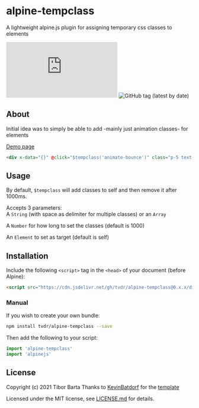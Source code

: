 
# alpine-tempclass
A lightweight alpine.js plugin for assigning temporary css classes to elements

![GitHub file size in bytes](https://img.shields.io/github/size/tvdr/alpine-tempclass/dist/index.js?label=minified&style=flat-square)
![GitHub tag (latest by date)](https://img.shields.io/github/v/tag/tvdr/alpine-tempclass?label=version&style=flat-square)

## About

Initial idea was to simply be able to add -mainly just animation classes- for elements

[Demo page](https://tvdr.github.io/alpine-tempclass/)

```html
<div x-data="{}" @click="$tempclass('animate-bounce')" class="p-5 text-black bg-blue-200 hover:bg-blue-500 hover:text-white shadow-lg rounded-md mb-2">Bounce self <small>(with the minimum config)</small></div>
```
## Usage

By default, `$tempclass` will add classes to self and then remove it after 1000ms.

Accepts 3 parameters:<br/>
A `String` (with space as delimiter for multiple classes) or an `Array`

A `Number` for how long to set the classes (default is 1000)

An `Element` to set as target (default is self)


## Installation

Include the following `<script>` tag in the `<head>` of your document (before Alpine):

```html
<script src="https://cdn.jsdelivr.net/gh/tvdr/alpine-tempclass@0.x.x/dist/index.js"></script>
```

### Manual

If you wish to create your own bundle:

```bash
npm install tvdr/alpine-tempclass --save
```

Then add the following to your script:

```javascript
import 'alpine-tempclass'
import 'alpinejs'
```

## License

Copyright (c) 2021 Tibor Barta
Thanks to [KevinBatdorf](https://github.com/KevinBatdorf) for the [template](https://github.com/KevinBatdorf/alpine-plugin-template)

Licensed under the MIT license, see [LICENSE.md](LICENSE.md) for details.
